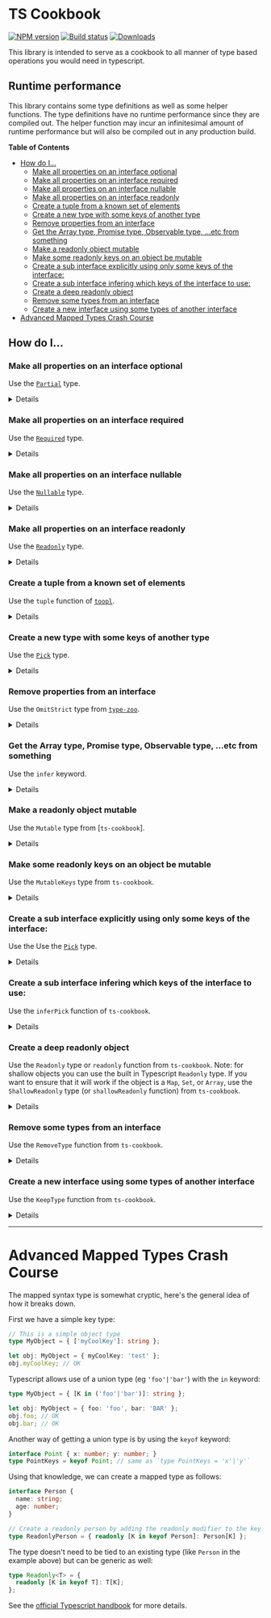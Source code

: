 TS Cookbook
===

[![NPM version][npm-image]][npm-url]
[![Build status][travis-image]][travis-url]
[![Downloads][downloads-image]][downloads-url]

This library is intended to serve as a cookbook to all manner of type based operations you would need in typescript.

## Runtime performance

This library contains some type definitions as well as some helper functions. The type definitions have no runtime performance since they are compiled out. The helper function may incur an infinitesimal amount of runtime performance but will also be compiled out in any production build.

<!-- START doctoc generated TOC please keep comment here to allow auto update -->
<!-- DON'T EDIT THIS SECTION, INSTEAD RE-RUN doctoc TO UPDATE -->
**Table of Contents**  <!-- *generated with [DocToc](https://github.com/thlorenz/doctoc)* -->

  - [How do I...](#how-do-i)
    - [Make all properties on an interface optional](#make-all-properties-on-an-interface-optional)
    - [Make all properties on an interface required](#make-all-properties-on-an-interface-required)
    - [Make all properties on an interface nullable](#make-all-properties-on-an-interface-nullable)
    - [Make all properties on an interface readonly](#make-all-properties-on-an-interface-readonly)
    - [Create a tuple from a known set of elements](#create-a-tuple-from-a-known-set-of-elements)
    - [Create a new type with some keys of another type](#create-a-new-type-with-some-keys-of-another-type)
    - [Remove properties from an interface](#remove-properties-from-an-interface)
    - [Get the Array type, Promise type, Observable type, ...etc from something](#get-the-array-type-promise-type-observable-type-etc-from-something)
    - [Make a readonly object mutable](#make-a-readonly-object-mutable)
    - [Make some readonly keys on an object be mutable](#make-some-readonly-keys-on-an-object-be-mutable)
    - [Create a sub interface explicitly using only some keys of the interface:](#create-a-sub-interface-explicitly-using-only-some-keys-of-the-interface)
    - [Create a sub interface infering which keys of the interface to use:](#create-a-sub-interface-infering-which-keys-of-the-interface-to-use)
    - [Create a deep readonly object](#create-a-deep-readonly-object)
    - [Remove some types from an interface](#remove-some-types-from-an-interface)
    - [Create a new interface using some types of another interface](#create-a-new-interface-using-some-types-of-another-interface)
- [Advanced Mapped Types Crash Course](#advanced-mapped-types-crash-course)

<!-- END doctoc generated TOC please keep comment here to allow auto update -->

## How do I...

### Make all properties on an interface optional

Use the [`Partial`](https://www.typescriptlang.org/docs/handbook/advanced-types.html#mapped-types) type.

<details>

```ts
interface Person {
  name: string;
  age: number;
}
type PersonWithAllPropertiesOptional = Partial<Person>;

const person1: PersonWithAllPropertiesOptional = {}; // OK

// OK
const person2: PersonWithAllPropertiesOptional = {
  name: 'Me',
};

// OK
const person3: PersonWithAllPropertiesOptional = {
  name: 'Me',
  age: 123,
};

const person4: PersonWithAllPropertiesOptional = {
  name: 'Me',
  age: 123,
  // Error: Object literal may only specify known properties, and 'foo' does not exist in type 'Partial<Person>'.
  foo: 'bar',
};
```
</details>

### Make all properties on an interface required
Use the [`Required`](https://www.typescriptlang.org/docs/handbook/advanced-types.html#mapped-types) type.

<details>

```ts
interface Person {
  name: string;
  age?: number;
}

const person: Person = { name: 'Alex' };

// Error: Property 'age' is optional in type 'Person' but required in type 'Required<Person>'.
const requiredPerson: Required<Person> = person;
```
</details>

### Make all properties on an interface nullable
Use the [`Nullable`](https://www.typescriptlang.org/docs/handbook/advanced-types.html#mapped-types) type.

<details>

```ts
type Nullable<T> = { [P in keyof T]: T[P] | null };

interface Person {
  name: string;
  age: number;
}

// OK
const person: Nullable<Person> = {
  name: null,
  age: null,
};

// OK
person.name = 'Adam';
```
</details>

### Make all properties on an interface readonly
Use the [`Readonly`](https://www.typescriptlang.org/docs/handbook/advanced-types.html#mapped-types) type.

<details>

```ts
interface Person {
  name: string;
  age?: number;
}

const person: Readonly<Person> = { name: 'Alex' };

// Error: Cannot assign to 'name' because it is a constant or a read-only property.
person.name = 'Bob';
```

</details>

### Create a tuple from a known set of elements

Use the `tuple` function of [`toopl`](https://www.npmjs.com/package/toopl).

<details>

<!-- Use the `typescript` tag instead of `ts` since this test requires Typescript 3.0 -->
```typescript
import { tuple } from 'toopl';

// Type: [number, string, boolean]
const myTuple = tuple(1, '2', true);
```

</details>

### Create a new type with some keys of another type

Use the [`Pick`](https://www.typescriptlang.org/docs/handbook/advanced-types.html#mapped-types) type.

<details>

```ts
interface Person {
  name: string;
  age: number;
  id: number;
}

const personForTest: Pick<Person, 'name'|'age'> = {
  name: 'Charlie',
  age: 123,
};
```

</details>

### Remove properties from an interface

Use the `OmitStrict` type from [`type-zoo`](https://github.com/pelotom/type-zoo#omitstrictt-k-extends-keyof-t).

<details>

```ts
import { OmitStrict } from 'type-zoo';

interface Person {
  name: string;
  age: number;
  id: number;
}

const person: OmitStrict<Person, 'age'|'id'> = { name: 'Danny' };
```

Note: `Omit` from `type-zoo` would also work but wouldn't check if the property actually exists on the interface.

</details>

### Get the Array type, Promise type, Observable type, ...etc from something

Use the `infer` keyword.

<details>

<!-- Use the `typescript` tag instead of `ts` since this fails ATM https://github.com/Microsoft/dtslint/issues/189 -->
```typescript
type ArrayUnpacker<T> = T extends Array<infer U> ? U : never;
const stringArray = ['this', 'is', 'cool'];
// Type: string
let unpackedStringArray: ArrayUnpacker<typeof stringArray>;

type PromiseUnpacker<T> = T extends Promise<infer U> ? U : never;
const stringPromise = Promise.resolve('test');
// Type: string
let unpackedStringPromise: PromiseUnpacker<typeof stringPromise>;

class Box<T> {
  constructor(private readonly value: T) {}
}
type BoxUnpacker<T> = T extends Box<infer U> ? U : never;
const myBox = new Box('a string box!');
// Type: string
let myUnpackedBox: BoxUnpacker<typeof myBox>;
```

</details>

### Make a readonly object mutable

Use the `Mutable` type from [`ts-cookbook`].

<details>

```ts
import { Mutable } from 'ts-cookbook';

interface ImmutablePerson {
  readonly name: string;
  readonly age: number;
}

const immutablePerson: ImmutablePerson = {
  name: 'Danny',
  age: 50,
};

// Error: Cannot assign to 'age' because it is a read-only property.
immutablePerson.age = 51;

const person: Mutable<ImmutablePerson> = {
  name: 'Eric',
  age: 34,
};

// OK
person.age = 35;
```

</details>

### Make some readonly keys on an object be mutable

Use the `MutableKeys` type from `ts-cookbook`.

<details>

```ts
import { MutableKeys } from 'ts-cookbook';

interface ImmutablePerson {
  readonly name: string;
  readonly age: number;
  readonly isPremium: boolean;
}

const immutablePerson: ImmutablePerson = {
  name: 'Danny',
  age: 50,
  isPremium: false,
};

// Error: Cannot assign to 'age' because it is a read-only property.
immutablePerson.age = 51;

const person: MutableKeys<ImmutablePerson, 'age'|'isPremium'> = {
  name: 'Eric',
  age: 34,
  isPremium: false,
};

// OK
person.age = 35;
person.isPremium = true;

// Error: Cannot assign to 'name' because it is a read-only property.
immutablePerson.name = 'Erik';
```

</details>

### Create a sub interface explicitly using only some keys of the interface:

Use the Use the [`Pick`](https://www.typescriptlang.org/docs/handbook/advanced-types.html#mapped-types) type.

<details>

```ts
interface Person {
  name: string;
  age: number;
  id: string;
}

type PersonWithNameAndAge = Pick<Person, 'name'|'age'>;

const person: PersonWithNameAndAge = { name: 'Greg', age: 23 };
```

</details>

### Create a sub interface infering which keys of the interface to use:

Use the `inferPick` function of `ts-cookbook`.

<details>

```ts
import { inferPick } from 'ts-cookbook';

interface Person {
  name: string;
  age: number;
  id: string;
}

const person = inferPick<Person>()({ name: 'Greg', age: 23 });
```

</details>

### Create a deep readonly object

Use the `Readonly` type or `readonly` function from `ts-cookbook`. Note: for shallow objects you can use the built in Typescript `Readonly` type. If you want to ensure that it will work if the object is a `Map`, `Set`, or `Array`, use the `ShallowReadonly` type (or `shallowReadonly` function) from `ts-cookbook`.

<details>

```ts
import { Readonly, readonly, shallowReadonly } from 'ts-cookbook';

const array = readonly([1, 2, 3]);

// Error: Property 'push' does not exist on type 'ReadonlyArray<number>'.
array.push(4);

class Person {
  constructor(public name: string, public age: number) {}
}

// `person` is Readonly<Person>
const person = readonly(new Person('Harry', 42));

// Error: Cannot assign to 'name' because it is a read-only property
person.name = 'Harr';

const person2: Readonly<Person> = new Person('Kevin', 43);

// Error: Cannot assign to 'name' because it is a read-only property
person.name += '!';

// `map` is a ReadonlyMap<string, string>
const map = readonly(new Map([['foo', 'bar']]));

// Error: Property 'set' does not exist on type 'ReadonlyMap<string, string>'.
map.set('baz', 'bork');

// `myObj` is Readonly<{cool: string}>
const myObj = readonly({ cool: 'thing' });

// Note: `readonly` creates a deep readonly object, as opposed to the native
//   Typescript `Readonly` type which only creates a shallow readonly
//   object. You can still get the inferred readonly behavior in a shallow
//   fashion by using the `shallowReadonly` function from `ts-cookbook`.

const myObj2 = readonly({
  o: {
    prop: 1,
  },
  map: new Map([['foo', 'bar']]),
  a: [1, 2, 3],
});

// Error: Cannot assign to 'prop' because it is a read-only property.
myObj2.o.prop = 2;

// Error: Property 'set' does not exist on type 'DeepReadonlyMap<string, string>'.
myObj2.map.set('boo', 'zaf');

// Error: Property 'push' does not exist on type 'DeepReadonlyArray<number>'.
myObj2.a.push(4);
```

</details>

### Remove some types from an interface

Use the `RemoveType` function from `ts-cookbook`.

<details>

```ts
import { RemoveType } from 'ts-cookbook';

interface Person {
  name: string;
  age: number;
  isSaved: boolean;
  save: () => void;
}

const personForTest: RemoveType<Person, boolean|Function> = {
  name: 'Joe',
  age: 44,
};
```

</details>

### Create a new interface using some types of another interface

Use the `KeepType` function from `ts-cookbook`.

<details>

```ts
import { KeepType } from 'ts-cookbook';

interface Person {
  name: string;
  age: number;
  isSaved: boolean;
  save: () => void;
}

const personForTest: KeepType<Person, string|number> = {
  name: 'Joe',
  age: 44,
};
```

</details>

---

# Advanced Mapped Types Crash Course

The mapped syntax type is somewhat cryptic, here's the general idea of how it breaks down.

First we have a simple key type:

```ts
// This is a simple object type
type MyObject = { ['myCoolKey']: string };

let obj: MyObject = { myCoolKey: 'test' };
obj.myCoolKey; // OK
```

Typescript allows use of a union type (eg `'foo'|'bar'`) with the `in` keyword:

```ts
type MyObject = { [K in ('foo'|'bar')]: string };

let obj: MyObject = { foo: 'foo', bar: 'BAR' };
obj.foo; // OK
obj.bar; // OK
```

Another way of getting a union type is by using the `keyof` keyword:

```ts
interface Point { x: number; y: number; }
type PointKeys = keyof Point; // same as `type PointKeys = 'x'|'y'`
```

Using that knowledge, we can create a mapped type as follows:

```ts
interface Person {
  name: string;
  age: number;
}

// Create a readonly person by adding the readonly modifier to the key.
type ReadonlyPerson = { readonly [K in keyof Person]: Person[K] };
```

The type doesn't need to be tied to an existing type (like `Person` in the example above) but can be generic as well:

```ts
type Readonly<T> = {
  readonly [K in keyof T]: T[K];
};
```

See the [official Typescript handbook](https://www.typescriptlang.org/docs/handbook/advanced-types.html#mapped-types) for more details.

[npm-image]: https://img.shields.io/npm/v/ts-cookbook.svg?style=flat-square
[npm-url]: https://npmjs.org/package/ts-cookbook
[travis-image]: https://img.shields.io/travis/kolodny/ts-cookbook.svg?style=flat-square
[travis-url]: https://travis-ci.org/kolodny/ts-cookbook
[downloads-image]: http://img.shields.io/npm/dm/ts-cookbook.svg?style=flat-square
[downloads-url]: https://npmjs.org/package/ts-cookbook
